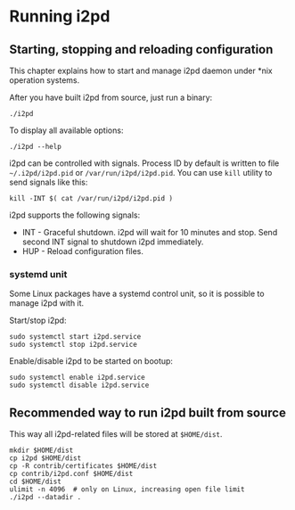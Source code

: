 Running i2pd
============

Starting, stopping and reloading configuration
----------------------------------------------

This chapter explains how to start and manage i2pd daemon under \*nix operation systems.

After you have built i2pd from source, just run a binary:

    ./i2pd

To display all available options:

    ./i2pd --help

i2pd can be controlled with signals. Process ID by default is written to file `~/.i2pd/i2pd.pid` or `/var/run/i2pd/i2pd.pid`.
You can use `kill` utility to send signals like this:

    kill -INT $( cat /var/run/i2pd/i2pd.pid )

i2pd supports the following signals:

* INT - Graceful shutdown. i2pd will wait for 10 minutes and stop. Send second INT signal to shutdown i2pd immediately.
* HUP - Reload configuration files.


### systemd unit

Some Linux packages have a systemd control unit, so it is possible to manage i2pd with it.

Start/stop i2pd:

    sudo systemctl start i2pd.service
    sudo systemctl stop i2pd.service

Enable/disable i2pd to be started on bootup:

    sudo systemctl enable i2pd.service
    sudo systemctl disable i2pd.service


Recommended way to run i2pd built from source
---------------------------------------------

This way all i2pd-related files will be stored at `$HOME/dist`.

    mkdir $HOME/dist
    cp i2pd $HOME/dist
    cp -R contrib/certificates $HOME/dist
    cp contrib/i2pd.conf $HOME/dist
    cd $HOME/dist
    ulimit -n 4096  # only on Linux, increasing open file limit
    ./i2pd --datadir .

